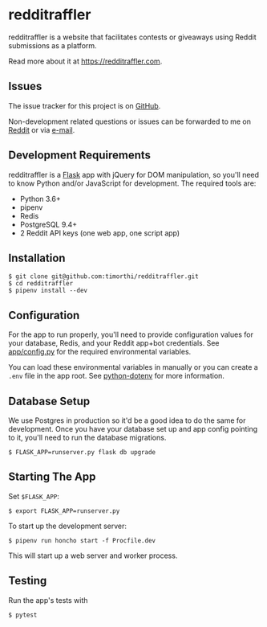 # redditraffler

redditraffler is a website that facilitates contests or giveaways using Reddit submissions as a platform.

Read more about it at https://redditraffler.com.

## Issues

The issue tracker for this project is on [GitHub](https://github.com/timorthi/redditraffler/issues).

Non-development related questions or issues can be forwarded to me on [Reddit](https://reddit.com/u/xozzo) or via [e-mail](mailto:admin@redditraffler.com).

## Development Requirements

redditraffler is a [Flask](https://github.com/pallets/flask) app with jQuery for DOM manipulation, so you'll need to know Python and/or JavaScript for development. The required tools are:

- Python 3.6+
- pipenv
- Redis
- PostgreSQL 9.4+
- 2 Reddit API keys (one web app, one script app)

## Installation

```
$ git clone git@github.com:timorthi/redditraffler.git
$ cd redditraffler
$ pipenv install --dev
```

## Configuration

For the app to run properly, you'll need to provide configuration values for your database, Redis, and your Reddit app+bot credentials. See [app/config.py](app/config.py) for the required environmental variables.

You can load these environmental variables in manually or you can create a `.env` file in the app root. See [python-dotenv](https://github.com/theskumar/python-dotenv) for more information.

## Database Setup

We use Postgres in production so it'd be a good idea to do the same for development.
Once you have your database set up and app config pointing to it, you'll need to run the database migrations.

```
$ FLASK_APP=runserver.py flask db upgrade
```

## Starting The App

Set `$FLASK_APP`:

```
$ export FLASK_APP=runserver.py
```

To start up the development server:

```
$ pipenv run honcho start -f Procfile.dev
```

This will start up a web server and worker process.

## Testing

Run the app's tests with

```
$ pytest
```
